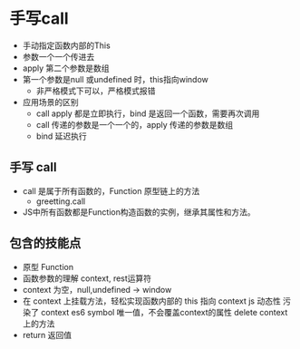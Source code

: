 # 手写call

- 手动指定函数内部的This
- 参数一个一个传进去
- apply 第二个参数是数组
- 第一个参数是null 或undefined 时，this指向window
    - 非严格模式下可以，严格模式报错
- 应用场景的区别
    - call apply 都是立即执行，bind 是返回一个函数，需要再次调用
    - call 传递的参数是一个一个的，apply 传递的参数是数组
    - bind 延迟执行

## 手写 call
- call 是属于所有函数的，Function 原型链上的方法
    - greetting.call
- JS中所有函数都是Function构造函数的实例，继承其属性和方法。

## 包含的技能点
- 原型 Function
- 函数参数的理解
  context, rest运算符
- context 为空，null,undefined -> window
- 在 context 上挂载方法，轻松实现函数内部的 this 指向 context
    js 动态性 污染了 context
    es6 symbol 唯一值，不会覆盖context的属性
    delete context上的方法
- return 返回值
